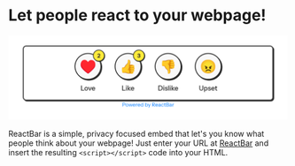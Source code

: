 # Let people react to your webpage!

![Screenshot of various reaction buttons with counts](./public/images/screenshot-1.png)

ReactBar is a simple, privacy focused embed that let's you know what people think about your webpage! Just enter your URL at [ReactBar](https://reactbar.thatalexguy.dev) and insert the resulting `<script></script>` code into your HTML.